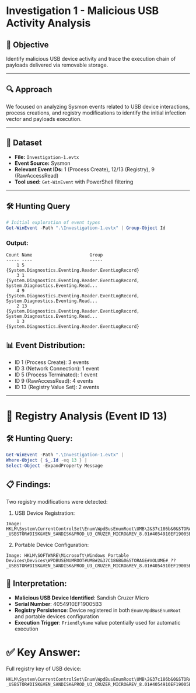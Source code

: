 # Investigation 1 - Malicious USB Activity Analysis

## 📝 Objective
Identify malicious USB device activity and trace the execution chain of payloads delivered via removable storage.

---

## 🔍 Approach
We focused on analyzing Sysmon events related to USB device interactions, process creations, and registry modifications to identify the initial infection vector and payloads execution.

---

## 📁 Dataset
- **File:** `Investigation-1.evtx`
- **Event Source:** Sysmon
- **Relevant Event IDs:** 1 (Process Create), 12/13 (Registry), 9 (RawAccessRead)
- **Tool used:** `Get-WinEvent` with PowerShell filtering

---

## 🛠️ Hunting Query

```powershell
# Initial exploration of event types
Get-WinEvent -Path ".\Investigation-1.evtx" | Group-Object Id
```

### Output:
```text
Count Name                      Group
----- ----                      -----
    1 5                         {System.Diagnostics.Eventing.Reader.EventLogRecord}
    3 1                         {System.Diagnostics.Eventing.Reader.EventLogRecord, System.Diagnostics.Eventing.Read...
    4 9                         {System.Diagnostics.Eventing.Reader.EventLogRecord, System.Diagnostics.Eventing.Read...
    2 13                        {System.Diagnostics.Eventing.Reader.EventLogRecord, System.Diagnostics.Eventing.Read...
    1 3                         {System.Diagnostics.Eventing.Reader.EventLogRecord}
```

## 📊 Event Distribution:
- ID 1 (Process Create): 3 events
- ID 3 (Network Connection): 1 event
- ID 5 (Process Terminated): 1 event
- ID 9 (RawAccessRead): 4 events
- ID 13 (Registry Value Set): 2 events

---

# 🔎 Registry Analysis (Event ID 13)

## 🛠️ Hunting Query:

```powershell
Get-WinEvent -Path ".\Investigation-1.evtx" |
Where-Object { $_.Id -eq 13 } |
Select-Object -ExpandProperty Message
```

## 📋 Findings:
Two registry modifications were detected:

1. USB Device Registration:
```text
Image: HKLM\System\CurrentControlSet\Enum\WpdBusEnumRoot\UMB\2&37c186b&0&STORAGE#VOLUME#_??_USBSTOR#DISK&VEN_SANDISK&PROD_U3_CRUZER_MICRO&REV_8.01#4054910EF19005B3&0#\FriendlyName
```

2. Portable Device Configuration:
```text
Image: HKLM\SOFTWARE\Microsoft\Windows Portable Devices\Devices\WPDBUSENUMROOT#UMB#2&37C186B&0&STORAGE#VOLUME#_??_USBSTOR#DISK&VEN_SANDISK&PROD_U3_CRUZER_MICRO&REV_8.01#4054910EF19005B3&0#\FriendlyName

```

## 🧩 Interpretation:
- **Malicious USB Device Identified**: Sandish Cruzer Micro
- **Serial Number**: 4054910EF19005B3
- **Registry Persistence**: Device registered in both `Enum\WpdBusEnumRoot` and portable devices configuration
- **Execution Trigger**: `FriendlyName` value potentially used for automatic execution

# ✅ Key Answer:
Full registry key of USB device:

```text
HKLM\System\CurrentControlSet\Enum\WpdBusEnumRoot\UMB\2&37c186b&0&STORAGE#VOLUME#_??_USBSTOR#DISK&VEN_SANDISK&PROD_U3_CRUZER_MICRO&REV_8.01#4054910EF19005B3&0#
```













